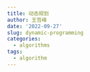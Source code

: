 ```yaml
---
title: 动态规划
author: 王哲峰
date: '2022-09-27'
slug: dynamic-programming
categories:
  - algorithms
tags:
  - algorithm
---
```



